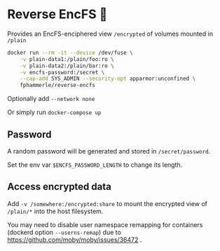 # Reverse EncFS 🐳

Provides an EncFS-enciphered view `/encrypted` of volumes mounted in `/plain`

```sh
docker run --rm -it --device /dev/fuse \
    -v plain-data1:/plain/foo:ro \
    -v plain-data2:/plain/bar:ro \
    -v encfs-password:/secret \
    --cap-add SYS_ADMIN --security-opt apparmor:unconfined \
    fphammerle/reverse-encfs
```

Optionally add `--network none`

Or simply run `docker-compose up`

## Password

A random password will be generated and stored in `/secret/password`.

Set the env var `$ENCFS_PASSWORD_LENGTH` to change its length.

## Access encrypted data

Add `-v /somewhere:/encrypted:share` to mount the encrypted view of `/plain/*` into the host filesystem.

You may need to disable user namespace remapping for containers
(dockerd option `--userns-remap`)
due to https://github.com/moby/moby/issues/36472 .
